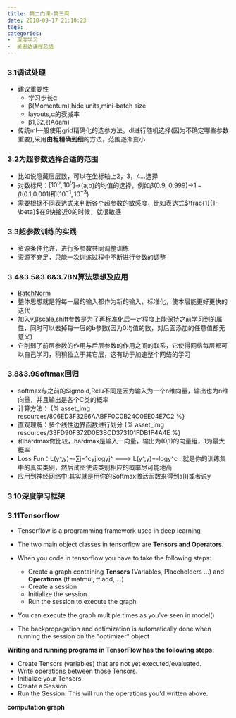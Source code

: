 ```yaml
---
title: 第二门课-第三周
date: 2018-09-17 21:10:23
tags: 
categories: 
-  深度学习
-  吴恩达课程总结
---
```


### 3.1调试处理

* 建议重要性 
  * 学习步长α
  * β(Momentum),hide units,mini-batch size
  * layouts,α的衰减率
  * β1​,β2​,ϵ(Adam)
* 传统ml一般使用grid精确化的选参方法。dl进行随机选择(因为不确定哪些参数重要),采用**由粗精确到细**的方法，范围逐渐变小

### 3.2为超参数选择合适的范围

- 比如说隐藏层层数，可以在坐标轴上2，3，4...选择
- 对数标尺：$[10^a,10^b]$->(a,b)的均值的选择，例如$\beta$(0.9, 0.999)->$1-\beta$(0.1,0.001)即($10^{-1},10^{-3}$)
- 需要根据不同表达式来判断各个超参数的敏感度，比如表达式$\frac{1}{1-\beta}$在$\beta$快接近0的时候，就很敏感

### 3.3超参数训练的实践

* 资源条件允许，进行多参数共同调整训练
* 资源不充足，只能一次训练过程中不断进行参数的调整

### 3.4&3.5&3.6&3.7BN算法思想及应用

* [BatchNorm](https://app.yinxiang.com/shard/s48/nl/12303615/490e3d22-37db-437d-8faf-d97757a35e19/)
* 整体思想就是将每一层的输入都作为新的输入，标准化，使本层能更好更快的迭代
* 加入γ,βscale,shift参数是为了再标准化后一定程度上能保持之前学习到的属性，同时可以去掉每一层的b参数(因为0均值的数，对后面添加的任意值都无意义)
* 它削弱了前层参数的作用与后层参数的作用之间的联系，它使得网络每层都可以自己学习，稍稍独立于其它层，这有助于加速整个网络的学习

### 3.8&3.9Softmax回归

* softmax与之前的Sigmoid,Relu不同是因为输入为一个n维向量，输出也为n维向量，并且输出是各个C类的概率
* 计算方法：
 {% asset_img resources/806ED3F32E6AABFF0C0B24C0EE04E7C2 %}
* 直观理解：多个线性边界函数进行划分
 {% asset_img resources/33FD90F372D0E3BCD373101FDB1F4A4E %}
* 和hardmax做比较，hardmax是输入一向量，输出为(0,1)的向量组，1为最大概率
* Loss Fun：L(y^​,y)=-∑j=1c​yj​logyj​^​ ---\> L(y^​,y)=-logy^​c​ : 就是你的训练集中的真实类别，然后试图使该类别相应的概率尽可能地高
* 应用到神经网络中:其实就是用你的Softmax激活函数来得到a[l]或者说y

### 3.10深度学习框架

### 3.11Tensorflow

* Tensorflow is a programming framework used in deep learning
* The two main object classes in tensorflow are **Tensors and Operators**.
* When you code in tensorflow you have to take the following steps:

  * Create a graph containing **Tensors** (Variables, Placeholders ...) and **Operations** (tf.matmul, tf.add, ...)
  * Create a session
  * Initialize the session
  * Run the session to execute the graph
* You can execute the graph multiple times as you've seen in model()
* The backpropagation and optimization is automatically done when running the session on the "optimizer" object

**Writing and running programs in TensorFlow has the following steps:**

* Create Tensors (variables) that are not yet executed/evaluated.
* Write operations between those Tensors.
* Initialize your Tensors.
* Create a Session.
* Run the Session. This will run the operations you'd written above.

**computation graph**
